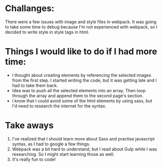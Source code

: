 # Challanges:
There were a few issues with image and style files in webpack. It was going to take some time to debug because I'm not experienced with webpack, so I decided to write style in style tags in html.

# Things I would like to do if I had more time:
- I thought about creating elements by referencing the selected images from the first step. I started writing the code, but it was getting late and I had to take them back.
- Idea was to push all the selected elements into an array. Then loop through the array and append them to the second page's section.
- I know that I could avoid some of the html elements by using sass, but I'd need to research the internet for the syntax.


# Take aways
1. I've realized that I should learn more about Sass and practise javascript syntax, as I had to google a few things.
2. Webpack was a bit hard to understand, but I read about Gulp while I was researching. So I might start learning those as well.
3. It's really fun to code!
